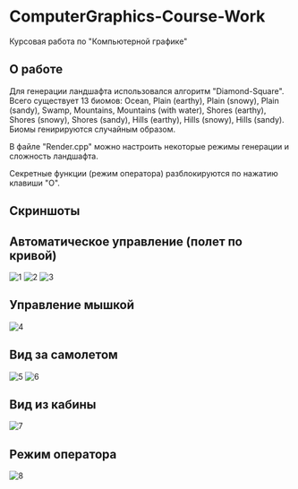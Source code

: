 # ComputerGraphics-Course-Work
Курсовая работа по "Компьютерной графике"

## О работе
Для генерации ландшафта использовался алгоритм "Diamond-Square".
Всего существует 13 биомов: Ocean, Plain (earthy), Plain (snowy), Plain (sandy), Swamp, Mountains, Mountains (with water), Shores (earthy), Shores (snowy), Shores (sandy), Hills (earthy), Hills (snowy), Hills (sandy). Биомы генирируются случайным образом.

В файле "Render.cpp" можно настроить некоторые режимы генерации и сложность ландшафта.

Секретные функции (режим оператора) разблокируются по нажатию клавиши "O".

## Скриншоты
## Автоматическое управление (полет по кривой)
![1](https://github.com/Pomge/ComputerGraphics-Course-Work/assets/33260275/6b1310ce-20e7-4697-999c-226e2ec6d1c4)
![2](https://github.com/Pomge/ComputerGraphics-Course-Work/assets/33260275/08a85637-9b2b-4842-8cad-e77743250dbb)
![3](https://github.com/Pomge/ComputerGraphics-Course-Work/assets/33260275/9d341d77-e1d4-4de4-ac90-6ccd62dcbde1)
## Управление мышкой
![4](https://github.com/Pomge/ComputerGraphics-Course-Work/assets/33260275/67d3c691-60c2-47b2-ad92-9f9aa356fdaf)
## Вид за самолетом
![5](https://github.com/Pomge/ComputerGraphics-Course-Work/assets/33260275/bb19bb5f-ee14-4ecb-8a89-0f107a9c0c74)
![6](https://github.com/Pomge/ComputerGraphics-Course-Work/assets/33260275/80d340f6-6395-447a-b6de-492f95d2845f)
## Вид из кабины
![7](https://github.com/Pomge/ComputerGraphics-Course-Work/assets/33260275/8b5bbee7-9fe1-4670-91ef-346c23fee707)

## Режим оператора
![8](https://github.com/Pomge/ComputerGraphics-Course-Work/assets/33260275/3be683ac-75a9-4f91-8a4b-3308526508bb)

